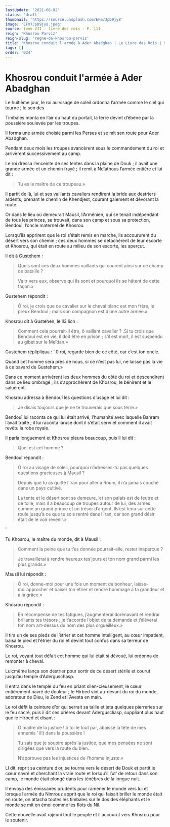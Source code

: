 ```yaml
---
lastUpdate: '2021-06-02'
status: 'draft'
thumbnail: 'https://source.unsplash.com/EFm7JpD9jy8'
image: 'EFm7JpD9jy8.jpeg'
source: tome VII - livre des rois - P. 111
reign: 'Khosrou Parviz'
reign-slug: 'regne-de-khosrou-parviz'
title: "Khosrou conduit l'armée à Ader Abadghan | Le Livre des Rois | Shâhnâmeh"
tags: []
order: '024'
---
```


# Khosrou conduit l'armée à Ader Abadghan

Le huitième jour, le roi au visage de soleil ordonna l’armée comme le ciel qui tourne ; le son des

Timbales monta en l’air du haut du portail, la terre devint d’ébène par la poussière soulevée par les troupes.

Il forma une armée choisie parmi les Perses et se mit sen route pour Ader Abadghan.

Pendant deux mois les troupes avancèrent sous le commandement du roi et arrivèrent successivement au camp.

Le roi dressa l’enceinte de ses tentes dans.la plaine de Douk ; il avait une grande armée et un chemin frayé ; il remit à Neïathous l’armée entière et lui dit :

> Tu es le maître de ce troupeau.»

Il partit de là, lui et ses vaillants cavaliers rendirent la bride aux destriers ardents, prenant le chemin de Khendjest, courant gaiement et dévorant la route.

Or dans le lieu où demeurait Mausil, l’Arménien, qui se tenait indépendant de tous les princes, se trouvait, dans son camp et sous sa protection, Bendouî, l’oncle maternel de Khosrou.

Lorsqu’ils apprirent que le roi s’était remis en marche, ils accoururent du désert vers son chemin ; ces deux hommes se détachèrent de leur escorte et Khosrou, qui était en route au milieu de son escorte, les aperçut.

Il dit à Gustehem :

> Quels sont ces deux hommes vaillants qui courent ainsi sur ce champ de bataille ?
>
> Va tr vers eux, observe qui ils sont et pourquoi ils se hâtent de cette façon.»

Gustehem répondit :

> Ô roi, je crois que ce cavalier sur le cheval blanc est mon frère, le preux Bendouî ; mais son compagnon est d’une autre armée.»

Khosrou dit à Gustehen, le ll3 lion :

> Comment cela pourrait-il être, ô vaillant cavalier ? .Si tu crois que Bendouî est en vie, il doit être en prison ; s’il est mort, il est suspendu au gibet sur le Meïdan.»

Gustehem réplipliqua : ’ 0
roi, regarde bien de ce côté, car c’est ton oncle.

Quand cet homme sera près de nous, si ce n’est pas lui, ne laisse pas la vie à ce bavard de Gustehem.»

Dans ce moment arrivèrent les deux hommes du côté du roi et descendirent dans ce lieu ombragé ; ils s’approchèrent de Khosrou, le bénirent et le saluèrent.

Khosrou adressa à Bendouî les questions d’usage et lui dit :

> Je disais toujours que je ne te trouverais que sous terre.»

Bendouî lui raconta ce qui lui était arrivé, l’humanité avec laquelle Bahram l’avait traité ; il lui raconta laruse dont il s’était servi et comment il avait revêtu la robe royale.

Il parla longuement et Khosrou pleura beaucoup, puis il lui dit :

> Quel est cet homme ?

Bendouî répondit :

> Ô roi au visage de soleil, pourquoi n’adresses-tu pas quelques questions gracieuses à Mausil ?
>
> Depuis que tu as quitté l’Iran pour aller à Roum, il n’a jamais couché dans un pays cultivé.
>
> La tente et le désert sont sa demeure, ’et son palais est de feutre et de toile, mais il a beaucoup de troupes autour de lui, des armes comme un grand prince et un trésor d’argent. lls’est tenu sur cette roule jusqu’à ce que tu sois rentré dans l’Iran, car son grand désir était de le voir revenir.»

’

Tu Khosrou, le maître du monde, dit à Mausil :

> Comment la peine que tu t’es donnée pourrait-elle, rester inaperçue ?
>
> Je travaillerai à rendre heureux tes’jours et ton nom grand parmi les plus grands.»

Mausil lui répondit :

> Ô roi, donne-moi pour une fois un moment de bonheur, laisse-moi’approcher et baiser ton étrier et rendre hommage à ta grandeur et à la grâce.»

Khosrou répondit :

> En récompense de tes fatigues, j’augmenterai dorénavant et rendrai brillants tes trésors ; je t’accorde l’objet de ta demande et j’élèverai ton nom art-dessus du nom des plus orgueilleux.»

Il tira un de ses pieds de l’étrier et cet homme intelligent, au cœur impatient, baisa le pied et l’étrier du roi et devint tout confus dans sa terreur de Khosrou.

Le roi, voyant tout défait cet homme qui lui était si dévoué, lui ordonna de remonter à cheval.

Luiçmême lança son destrier pour sortir de ce désert stérile et courut jusqu’au temple d’Aderguschasp.

Il entra dans le temple du feu en priant silen-cieusement, le cœur entièrement navré de douleur ; le Hirbed vint au-devant du roi du monde, adorateur de Dieu, le Zend et l’Avesta en main.

Le roi défit la ceinture d’or qui serrait sa taille et jeta quelques pierreries sur le feu sacré, puis il dit ses prières devant Aderguscliasp, suppliant plus haut que le Hirbed et disant :

> Ô maître de la justice ! ô
toi le tout par, abaisse la tête de mes ennemis ’ il!) dans la poussière !
>
> Tu sais que je soupire après la justice, que mes pensées ne sont dirigées que vers la route du bien.
>
> N’approuve pas les injustices de l’homme injuste.»

Ll dit, reprit sa ceinture d’or,.se tourna vers le désert de Douk et partit le cœur navré et cherchant la vraie route et lorsqu’il l’ut’ de retour dans son camp, le monde était plongé dans les ténèbres de la longue nuit.

Il envoya des émissaires prudents pour ramener le monde vers lui et lorsque l’armée du Nimrouz apprit que le roi qui faisait briller le monde était en route, on attacha toutes les timbales sur le dos des éléphants et le monde se mit en émoi comme les flots du Nil.

Cette nouvelle avait rajeuni tout le peuple et il accourut vers Khosrou pour le soutenir.
